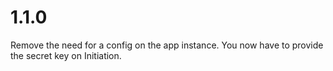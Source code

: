 # 1.1.0
Remove the need for a config on the app instance. You now have to provide
 the secret key on Initiation.
